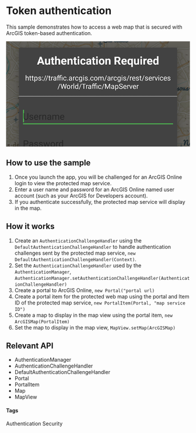 # Token authentication

This sample demonstrates how to access a web map that is secured with ArcGIS token-based authentication.

![Token authentication](token-authentication.png)

## How to use the sample

1. Once you launch the app, you will be challenged for an ArcGIS Online login to view the protected map service.
1. Enter a user name and password for an ArcGIS Online named user account (such as your ArcGIS for Developers account).
1. If you authenticate successfully, the protected map service will display in the map.


## How it works

1. Create an `AuthenticationChallengeHandler` using the `DefaultAuthenticationChallengeHandler` to handle authentication challenges sent by the protected map service, `new DefaultAuthenticationChallengeHandler(Context)`.
1. Set the `AuthenticationChallengeHandler` used by the `AuthenticationManager`, `AuthenticationManager.setAuthenticationChallengeHandler(AuthenticationChallengeHandler)`
1. Create a portal to ArcGIS Online, `new Portal("portal url)`
1. Create a portal item for the protected web map using the portal and Item ID of the protected map service, `new PortalItem(Portal, "map service ID")`
1. Create a map to display in the map view using the portal item, `new ArcGISMap(PortalItem)`
1. Set the map to display in the map view, `MapView.setMap(ArcGISMap)`

## Relevant API

* AuthenticationManager
* AuthenticationChallengeHandler
* DefaultAuthenticationChallengeHandler
* Portal
* PortalItem
* Map
* MapView

#### Tags
Authentication
Security